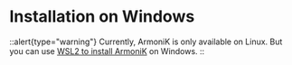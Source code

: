 # Installation on Windows

::alert{type="warning"}
Currently, ArmoniK is only available on Linux. But you can use [WSL2 to install ArmoniK](./0.installation-using-wsl2.md) on Windows.
::
